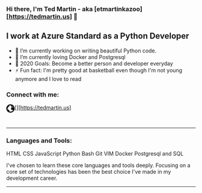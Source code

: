 ### Hi there, I'm Ted Martin - aka [etmartinkazoo][https://tedmartin.us] 👋

## I work at Azure Standard as a Python Developer

- 🔭 I’m currently working on writing beautiful Python code.
- 🌱 I’m currently loving Docker and Postgresql
- 🥅 2020 Goals: Become a better person and developer everyday
- ⚡ Fun fact: I'm pretty good at basketball even though I'm not young anymore and I love to read

### Connect with me:

[<img align="left" alt="Ted Martin" width="22px" src="https://raw.githubusercontent.com/iconic/open-iconic/master/svg/globe.svg" />][https://tedmartin.us]

<br />

---

### Languages and Tools:

HTML
CSS
JavaScript
Python
Bash
Git
VIM
Docker
Postgresql and SQL

I've chosen to learn these core languages and tools deeply. Focusing on a core set of technologies has been the best choice I've made in my development career.

---